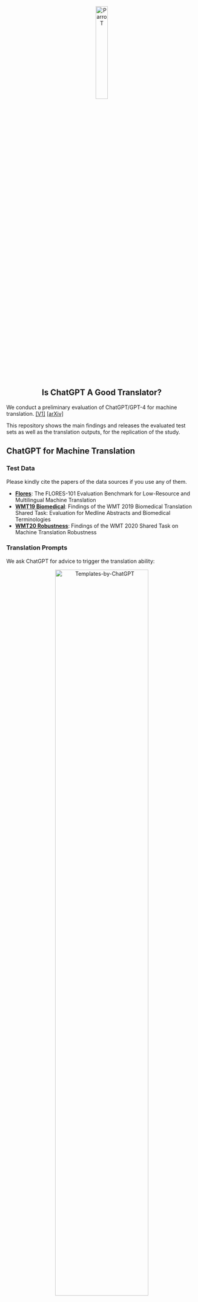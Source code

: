 
<div align="center">
    <img width="25%" alt="ParroT" src="https://github.com/wxjiao/Is-ChatGPT-A-Good-Translator/assets/31032829/9ff13ff1-8e25-40bc-962e-80015cd82440">
    <h2>
    Is ChatGPT A Good Translator?
    </h2>
</div>

<!---
# Is ChatGPT A Good Translator? A Preliminary Study
--->

We conduct a preliminary evaluation of ChatGPT/GPT-4 for machine translation. [[V1]](https://wxjiao.github.io/downloads/tech_chatgpt_arxiv.pdf) [[arXiv]](https://arxiv.org/abs/2301.08745) 

This repository shows the main findings and releases the evaluated test sets as well as the translation outputs, for the replication of the study.



## ChatGPT for Machine Translation

### Test Data
Please kindly cite the papers of the data sources if you use any of them.
- [**Flores**](https://github.com/facebookresearch/flores): The FLORES-101  Evaluation Benchmark for Low-Resource and Multilingual Machine Translation
- [**WMT19 Biomedical**](https://github.com/hsing-wang/WMT2020_BioMedical/tree/master/Bio-18-19-testset): Findings of the WMT 2019 Biomedical Translation Shared Task: Evaluation for Medline Abstracts and Biomedical Terminologies
- [**WMT20 Robustness**](https://aclanthology.org/2020.wmt-1.4/): Findings of the WMT 2020 Shared Task on Machine Translation Robustness


### Translation Prompts

We ask ChatGPT for advice to trigger the translation ability:
<div align="center">
    <img width="70%" alt="Templates-by-ChatGPT" src="https://user-images.githubusercontent.com/31032829/213847658-fc977b1f-2ebd-4f2e-91b0-8df337d0a27e.png">
    <p class="image-caption">Figure 1: Prompts advised by ChatGPT for machine translation (Date: 2022.12.16).</p>
</div>

Summarized prompts:
- Tp1: `Translate these sentences from [SRC] to [TGT]:`
- Tp2: `Answer with no quotes. What do these sentences mean in [TGT]?`
- Tp3: `Please provide the [TGT] translation for these sentences:`  :white_check_mark:

<div align="center">
    <img width="42%" alt="image" src="https://github.com/wxjiao/Is-ChatGPT-A-Good-Translator/assets/31032829/d696165d-7ca7-4e6c-91a5-822f12e58f8f">
    <p class="image-caption">Table 1: Comparison of different prompts for ChatGPT to perform Chinese-to-English (Zh⇒En) translation.</p>
</div>


### Multilingual Translation

We evaluate the translations between four languages, namely, German, English, Romanian and Chinese, considering both the resource and language family effects.
- [x] ChatGPT performs competitively with commercial translation products (e.g., Google Translate) on high-resource European languages but lags behind significantly on low-resource.
- [x] The gap between ChatGPT and the commercial systems becomes larger on distant languages than close languages. 

<div align="center">
    <img width="70%" alt="image" src="https://github.com/wxjiao/Is-ChatGPT-A-Good-Translator/assets/31032829/bff8f331-76d8-4d97-a3f7-0c7cd536d62f">
    <p class="image-caption">Table 2: Performance of ChatGPT for multilingual translation.</p>
</div>


### Translation Robustness

We evaluate the translation robustness of ChatGPT on biomedical abstracts, reddit comments, and crowdsourced speeches.
- [x] ChatGPT does not perform as well as the commercial systems on biomedical abstracts or Reddit comments but exhibits good results on spoken language.

<div align="center">
    <img width="42%" alt="image" src="https://github.com/wxjiao/Is-ChatGPT-A-Good-Translator/assets/31032829/9eec7ce9-16f5-4d3e-80ce-cae67bc647e1">
    <p class="image-caption">Table 3: Performance of ChatGPT for translation robustness.</p>
</div>



## Improving ChatGPT for MT

### Pivot Prompting

For distant languages, we explore an interesting strategy named **Pivot Prompting** that asks ChatGPT to translate the source sentence into a high-resource pivot language before into the target language. Thus, we adjust the Tp3 prompt as below:
- Tp3-pivot: `Please provide the [PIV] translation first and then the [TGT] translation for these sentences one by one:`

<div align="center">
    <img width="70%" alt="Pivot-Prompt" src="https://user-images.githubusercontent.com/31032829/215824464-cd16962e-1257-446f-a9ef-5909484fb4bc.png">
    <p class="image-caption">Figure 2: Translation results by ChatGPT with pivot prompting (Date: 2023.01.31).</p>
</div>

<div align="center">
    <img width="40%" alt="image" src="https://github.com/wxjiao/Is-ChatGPT-A-Good-Translator/assets/31032829/6e92f8a4-44e9-4ce3-b295-78249cc032c5">
    <p class="image-caption">Table 4: Performance of ChatGPT with pivot prompting. New results are obtained from the updated ChatGPT version on 2023.01.31. LR: length ratio.</p>
</div>


### GPT-4 as the Engine

We update the translation performance of GPT-4, which exhibits huge improvements over ChatGPT. Refer to [[ParroT]](https://github.com/wxjiao/ParroT) for the COMET metric results.

<div align="center">
    <img width="70%" alt="Templates-by-ChatGPT" src="https://github.com/wxjiao/Is-ChatGPT-A-Good-Translator/assets/31032829/1297c121-33d8-4b5f-9cad-7eb09b75f97f">
    <p class="image-caption">Table 5: Translation performance of GPT-4 (Date: 2023.03.15). </p>
</div>


## Extensive Analysis

### Automatic Analysis
We analyze the translation outputs with [`compare-mt`](https://github.com/neulab/compare-mt) at both word level and sentence level.
- [x] ChatGPT performs the worst on low-frequency words, which is then fixed by GPT-4.
- [x] ChatGPT performs the worst on short sentences, which we attribute to the observations that ChatGPT translates famous terminologies into full names rather than abbreviations in references.  

<div align="center">
    <img width="35%" alt="auto" src="https://github.com/wxjiao/Is-ChatGPT-A-Good-Translator/assets/31032829/6fcb3a76-827a-4335-9e8d-b7dd73aca8c5">
    <img width="35%" alt="auto" src="https://github.com/wxjiao/Is-ChatGPT-A-Good-Translator/assets/31032829/3ea1a67b-bb34-4098-bd5f-52736f11f0e4">
    <p class="image-caption">Table 6-7: Automatic analysis: (a) F-measure of target word prediction w.r.t. frequency. (b) BLEU score w.r.t. length bucket of target sentences. </p>
</div>


### Human Analysis
We ask three annotators to identify the errors in the translation outputs, including under-translation, over-translation, and mis-translation. Based on the translation errors, the annotators rank the translation outputs of Google, ChatGPT and GPT-4 accordingly, with 1 as the best system and 3 as the worst. 
- [x] ChatGPT makes more over-translation errors and mis-translation errors than Google Translate, tending to generate hallucinations.
- [x] GPT-4 makes the least errors and is ranked 1st though its BLEU score is lower than that of Google Translate.

<div align="center">
    <img width="35%" alt="auto" src="https://github.com/wxjiao/Is-ChatGPT-A-Good-Translator/assets/31032829/197d3268-ca84-476e-bb37-b31ecf6e5206">
    <img width="35%" alt="auto" src="https://github.com/wxjiao/Is-ChatGPT-A-Good-Translator/assets/31032829/55f05725-3bd8-4d2e-9025-4684f58739b8">
    <p class="image-caption">Table 8-9: Human analysis: (a) Number of translation errors annotated by human. (b) Human rankings of the translation outputs. </p>
</div>


### Case Study

A few translation outputs:
1. ChatGPT hallucinates at the first few tokens and also mis-translates "过量降水".
2. Both ChatGPT and GPT-4 translate "广泛耐药结核病" into the full name while the reference and Google Translate do not.
3. GPT-4 can translate the terminology "美国公共广播公司" into the abbreviation as the reference.
4. GPT-4 translates the terminology "狼孩" more properly based on the context while Google Translate and ChatGPT cannot.

<div align="center">
    <img width="90%" alt="Cases" src="https://github.com/wxjiao/Is-ChatGPT-A-Good-Translator/assets/31032829/b6e9a278-0268-4df5-b2f4-30e8b382d476">
    <p class="image-caption">Table 10: Examples from Flores Zh⇒En test set. </p>
</div>


## Limitations

We should admit that the report is far from complete with various aspects to make it more reliable in the future:
- **Coverage of Test Data**: Currently, we randomly select 50 samples from each test set for evaluation due to the response delay of ChatGPT. While there are some projects in GitHub trying to automate the access process, they are vulnerable to browser refreshes or network issues. The official API by OpenAI in the future may be a better choice. Let’s just wait for a moment.
- **Reproducibility Issue**: By querying ChatGPT multiple times, we find that the results of the same query may vary across multiple trials, which brings randomness to the evaluation results. For more reliable results, it is best to repeat the translation multiple times for each test set and report the average result.
- **Translation Abilities**: We only focus on multilingual translation and translation robustness in this report. However, there are some other translation abilities that can be further evaluated, e.g., constrained machine translation and document-level machine translation.



## Public Impact

[![Star History Chart](https://api.star-history.com/svg?repos=wxjiao/Is-ChatGPT-A-Good-Translator&type=Date)](https://star-history.com/#wxjiao/Is-ChatGPT-A-Good-Translator&Date)


### Community
- Slator report: [Tencent Pits ChatGPT Translation Quality Against DeepL and Google Translate](https://slator.com/tencent-pits-chatgpt-translation-quality-against-deepl-google-translate/)
- Twitter discussions: [AK](https://twitter.com/_akhaliq/status/1617710116827963392), [Aran Komatsuzaki
](https://twitter.com/arankomatsuzaki/status/1617708239906549761), [Haruhiko Okumura
](https://twitter.com/h_okumura/status/1638079006351437824), [Daun](https://twitter.com/daun_ai/status/1648083948562690050)

### Citation
Please kindly cite our report if you find it helpful:

```ruby
@inproceedings{jiao2023ischatgpt,
  title={Is ChatGPT A Good Translator? A Preliminary Study},
  author={Wenxiang Jiao and Wenxuan Wang and Jen-tse Huang and Xing Wang and Shuming Shi and Zhaopeng Tu},
  booktitle = {ArXiv},
  year      = {2023}
}
```
